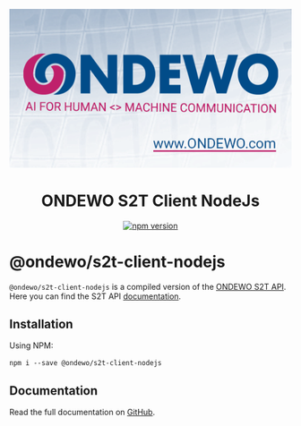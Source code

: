 <p align="center">
  <a href="https://www.ondewo.com">
    <img alt="ONDEWO Logo" src="https://raw.githubusercontent.com/ondewo/ondewo-logos/master/github/ondewo_logo_github_2.png"/>
  </a>
  <h1 align="center">
    ONDEWO S2T Client NodeJs
  </h1>
  <p align="center">
    <a href="https://badge.fury.io/js/%40ondewo%2Fs2t-client-nodejs"><img src="https://badge.fury.io/js/%40ondewo%2Fs2t-client-nodejs.svg" alt="npm version" height="18"></a>
  </p>
</p>

# @ondewo/s2t-client-nodejs

`@ondewo/s2t-client-nodejs` is a compiled version of the [ONDEWO S2T API](https://github.com/ondewo/ondewo-s2t-api). Here you can find the S2T API [documentation](https://ondewo.github.io/ondewo-s2t-api/).

## Installation

Using NPM:

```shell
npm i --save @ondewo/s2t-client-nodejs
```

## Documentation

Read the full documentation on [GitHub](https://github.com/ondewo/ondewo-s2t-client-nodejs).

